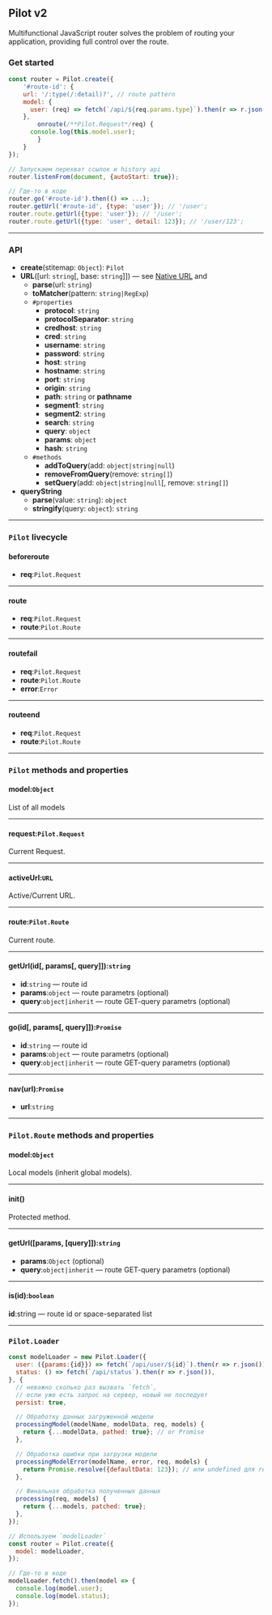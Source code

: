Pilot v2
--------
Multifunctional JavaScript router solves the problem of routing your application, providing full control over the route.


### Get started

```js
const router = Pilot.create({
	'#route-id': {
    url: '/:type(/:detail)?', // route pattern
    model: {
      user: (req) => fetch(`/api/${req.params.type}`).then(r => r.json()),
    },
		onroute(/**Pilot.Request*/req) {
      console.log(this.model.user);
		}
	}
});

// Запускаем перехват ссылок и history api
router.listenFrom(document, {autoStart: true});

// Где-то в коде
router.go('#route-id').then(() => ...);
router.getUrl('#route-id', {type: 'user'}); // '/user';
router.route.getUrl({type: 'user'}); // '/user';
router.route.getUrl({type: 'user', detail: 123}); // '/user/123';
```

---

### API

 - **create**(stitemap: `Object`): `Pilot`
 - **URL**([url: `string`[, base: `string`]]) — see [Native URL](https://developer.mozilla.org/ru/docs/Web/API/URL) and
   - **parse**(url: `string`)
   - **toMatcher**(pattern: `string|RegExp`)
   - `#properties`
     - **protocol**: `string`
     - **protocolSeparator**: `string`
     - **credhost**: `string`
     - **cred**: `string`
     - **username**: `string`
     - **password**: `string`
     - **host**: `string`
     - **hostname**: `string`
     - **port**: `string`
     - **origin**: `string`
     - **path**: `string` or **pathname**
     - **segment1**: `string`
     - **segment2**: `string`
     - **search**: `string`
     - **query**: `object`
     - **params**: `object`
     - **hash**: `string`
   - `#methods`
     - **addToQuery**(add: `object|string|null`)
     - **removeFromQuery**(remove: `string[]`)
     - **setQuery**(add: `object|string|null`[, remove: `string[]`)
 - **queryString**
   - **parse**(value: `string`): `object`
   - **stringify**(query: `object`): `string`

---


### `Pilot` livecycle

#### beforeroute

 - **req**:`Pilot.Request`

---

#### route

 - **req**:`Pilot.Request`
 - **route**:`Pilot.Route`

---

#### routefail

 - **req**:`Pilot.Request`
 - **route**:`Pilot.Route`
 - **error**:`Error`

---

#### routeend

 - **req**:`Pilot.Request`
 - **route**:`Pilot.Route`

---

### `Pilot` methods and properties

#### model:`Object`
List of all models

---

#### request:`Pilot.Request`
Current Request.

---

#### activeUrl:`URL`
Active/Current URL.

---

#### route:`Pilot.Route`
Current route.

---

#### getUrl(id[, params[, query]]):`string`

 - **id**:`string` — route id
 - **params**:`object` — route parametrs (optional)
 - **query**:`object|inherit` — route GET-query parametrs (optional)

---

#### go(id[, params[, query]]):`Promise`

 - **id**:`string` — route id
 - **params**:`object` — route parametrs (optional)
 - **query**:`object|inherit` — route GET-query parametrs (optional)

---

#### nav(url):`Promise`

 - **url**:`string`

---

### `Pilot.Route` methods and properties

#### model:`Object`
Local models (inherit global models).

---

#### init()
Protected method.

---

#### getUrl([params, [query]]):`string`

 - **params**:`Object` (optional)
 - **query**:`object|inherit` — route GET-query parametrs (optional)

---

#### is(id):`boolean`

 **id**:string — route id or space-separated list


---

### `Pilot.Loader`

```js
const modelLoader = new Pilot.Loader({
  user: ({params:{id}}) => fetch(`/api/user/${id}`).then(r => r.json()),
  status: () => fetch(`/api/status`).then(r => r.json()),
}, {
  // неважно сколько раз вызвать `fetch`,
  // если уже есть запрос на сервер, новый не последует
  persist: true,

  // Обработку данных загруженной модели
  processingModel(modelName, modelData, req, models) {
    return {...modelData, pathed: true}; // or Promise
  },

  // Обработка ошибки при загрузки модели
  processingModelError(modelName, error, req, models) {
    return Promise.resolve({defaultData: 123}); // или undefined для reject
  },

  // Финальная обработка полученных данных
  processing(req, models) {
    return {...models, patched: true};
  },
});

// Используем `modelLoader`
const router = Pilot.create({
  model: modelLoader,
});

// Где-то в коде
modelLoader.fetch().then(model => {
  console.log(model.user);
  console.log(model.status);
});
```
